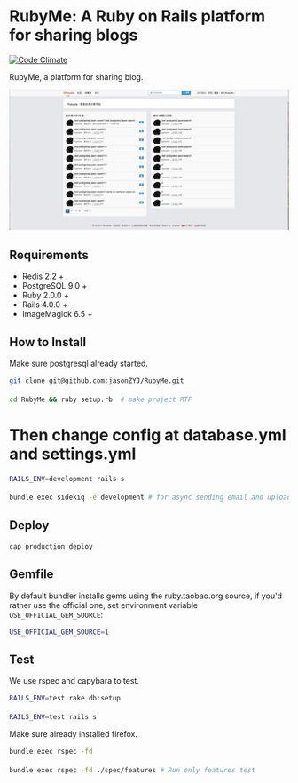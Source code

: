 RubyMe: A Ruby on Rails platform for sharing blogs
=======

[![Code Climate](https://codeclimate.com/github/jasonZYJ/RubyMe/badges/gpa.svg)](https://codeclimate.com/github/jasonZYJ/RubyMe)

RubyMe, a platform for sharing blog.

![](public/RubyMe.jpg)

## Requirements

* Redis 2.2 +
* PostgreSQL 9.0 +
* Ruby 2.0.0 +
* Rails 4.0.0 +
* ImageMagick 6.5 +

## How to Install

Make sure postgresql already started.
```bash
git clone git@github.com:jasonZYJ/RubyMe.git

cd RubyMe && ruby setup.rb  # make project RTF
```
# Then change config at database.yml and settings.yml
```bash
RAILS_ENV=development rails s

bundle exec sidekiq -e development # for async sending email and uploading
```

## Deploy

```bash
cap production deploy
```

## Gemfile

By default bundler installs gems using the ruby.taobao.org source,
if you'd rather use the official one, set environment variable `USE_OFFICIAL_GEM_SOURCE`:

```bash
USE_OFFICIAL_GEM_SOURCE=1
```

## Test

We use rspec and capybara to test.
```bash
RAILS_ENV=test rake db:setup

RAILS_ENV=test rails s
```

Make sure already installed firefox.
```bash
bundle exec rspec -fd

bundle exec rspec -fd ./spec/features # Run only features test
```
